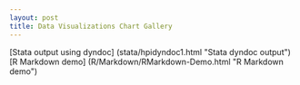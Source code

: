 ```yaml
---
layout: post
title: Data Visualizations Chart Gallery
---
```


[Stata output using dyndoc] (stata/hpidyndoc1.html "Stata dyndoc output")
[R Markdown demo] (R/Markdown/RMarkdown-Demo.html "R Markdown demo")
